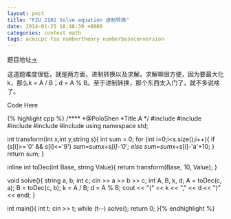 ```yaml
---
layout: post
title: "FZU 2102 Solve equation 进制转换"
date: 2014-01-25 18:48:39 +0800
categories: contest math
tags: acmicpc fzu numbertheory numberbaseconversion
---
```

题目地址<a title="FZU 2102" href="http://acm.fzu.edu.cn/problem.php?pid=2102" target="_blank">-></a>

这道题难度很低，就是两方面，进制转换以及求解。求解嘛很方便，因为要最大化k，那么k = A / B；d = A % B。至于进制转换，那个东西太入门了，就不多说啥了。

Code Here

{% highlight cpp %}
/****
	*@PoloShen
	*Title:A
	*/
#include <iostream>
#include <cstdio>
#include <string>
#include <cstring>
#include <cmath>
using namespace std;

int transform(int x,int y,string s){
	int sum = 0;
	for (int i=0;i<s.size();i++){
		if (s[i]>='0' && s[i]<='9')
			sum=sum*x+s[i]-'0';
		else sum=sum*x+s[i]-'a'+10;
	}
    return sum;
}

inline int toDec(int Base, string Value){
    return transform(Base, 10, Value);
}

void solve(){
    string a, b; int c;
    cin >> a >> b >> c;
    int A, B, k, d;
    A = toDec(c, a);
    B = toDec(c, b);
    k = A / B;
    d = A % B;
    cout << "(" << k << "," << d << ")" << endl;
}

int main(){
    int t; cin >> t;
    while (t--) solve();
    return 0;
}{% endhighlight %}
